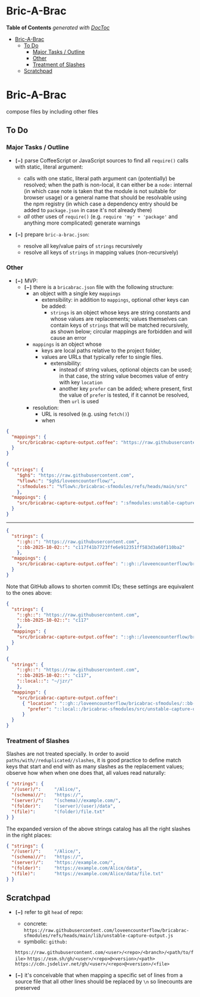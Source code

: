 

# Bric-A-Brac

<!-- START doctoc generated TOC please keep comment here to allow auto update -->
<!-- DON'T EDIT THIS SECTION, INSTEAD RE-RUN doctoc TO UPDATE -->
**Table of Contents**  *generated with [DocToc](https://github.com/thlorenz/doctoc)*

- [Bric-A-Brac](#bric-a-brac)
  - [To Do](#to-do)
    - [Major Tasks / Outline](#major-tasks--outline)
    - [Other](#other)
    - [Treatment of Slashes](#treatment-of-slashes)
  - [Scratchpad](#scratchpad)

<!-- END doctoc generated TOC please keep comment here to allow auto update -->

# Bric-A-Brac


compose files by including other files


## To Do

### Major Tasks / Outline

* **`[—]`** parse CoffeeScript or JavaScript sources to find all `require()` calls with static, literal
  argument:
  * calls with one static, literal path argument can (potentially) be resolved; when the path is non-local,
    it can either be a `node:` internal (in which case note is taken that the module is not suitable for
    browser usage) or a general name that should be resolvable using the npm registry (in which case a
    dependency entry should be added to `package.json` in case it's not already there)
  * *all* other uses of `require()` (e.g. `require 'my' + 'package'` and anything more complicated) generate
    warnings

* **`[—]`** prepare `bric-a-brac.json`:
  * resolve all key/value pairs of `strings` recursively
  * resolve all keys of `strings` in mapping values (non-recursively)



### Other


* **`[—]`** MVP:
  * **`[—]`** there is a `bricabrac.json` file with the following structure:
    * an object with a single key `mappings`
        * extensibility: in addition to `mappings`, optional other keys can be added:
          * `strings` is an object whose keys are string constants and whose values are replacements; values
            themselves can contain keys of `strings` that will be matched recursively, as shown below;
            circular mappings are forbidden and will cause an error
    * `mappings` is an object whose
      * keys are local paths relative to the project folder,
      * values are URLs that typically refer to single files.
        * extensibility:
          * instead of string values, optional objects can be used; in that case, the string value becomes
            value of entry with key `location`
          * another key `prefer` can be added; where present, first the value of `prefer` is tested, if it
            cannot be resolved, then `url` is used
    * resolution:
      * URL is resolved (e.g. using `fetch()`)
      * when

```json
{
  "mappings": {
    "src/bricabrac-capture-output.coffee": "https://raw.githubusercontent.com/loveencounterflow/bricabrac-sfmodules/refs/heads/main/src/unstable-capture-output.coffee"
  }
}
```


```json
{
  "strings": {
    "$gh$": "https://raw.githubusercontent.com",
    "%flow%:": "$gh$/loveencounterflow/",
    ":sfmodules:": "%flow%:/bricabrac-sfmodules/refs/heads/main/src"
    },
  "mappings": {
    "src/bricabrac-capture-output.coffee": ":sfmodules:unstable-capture-output.coffee"
  }
}
```

------------------------------------------------

```json
{
  "strings": {
    "::gh::": "https://raw.githubusercontent.com",
    "::bb-2025-10-02::": "c117f41b7723ffe6e912351ff583d3a60f110ba2"
    },
  "mappings": {
    "src/bricabrac-capture-output.coffee": "::gh::/loveencounterflow/bricabrac-sfmodules/::bb-2025-10-02::/src/unstable-capture-output.coffee"
  }
}
```

Note that GitHub allows to shorten commit IDs; these settings are equivalent to the ones above:

```json
{
  "strings": {
    "::gh::": "https://raw.githubusercontent.com",
    "::bb-2025-10-02::": "c117"
    },
  "mappings": {
    "src/bricabrac-capture-output.coffee": "::gh::/loveencounterflow/bricabrac-sfmodules/::bb-2025-10-02::/src/unstable-capture-output.coffee"
  }
}
```

```json
{
  "strings": {
    "::gh::": "https://raw.githubusercontent.com",
    "::bb-2025-10-02::": "c117",
    "::local::": "~/jzr/"
    },
  "mappings": {
    "src/bricabrac-capture-output.coffee":
      { "location": "::gh::/loveencounterflow/bricabrac-sfmodules/::bb-2025-10-02::/src/unstable-capture-output.coffee",
        "prefer": "::local::/bricabrac-sfmodules/src/unstable-capture-output.coffee"
      }
  }
}
```

### Treatment of Slashes

Slashes are not treated specially. In order to avoid `paths/with//reduplicated//slashes`, it is good
practice to define match keys that start and end with as many slashes as the replacement values; observe how
when when one does that, all values read naturally:

```json
{ "strings": {
  "/(user)/":     "/Alice/",
  "(schema)//":   "https://",
  "(server)/":    "(schema)//example.com/",
  "(folder)":     "(server)/(user)/data",
  "(file)":       "(folder)/file.txt"
} }
```

The expanded version of the above strings catalog has all the right slashes in the right places:

```json
{ "strings": {
  "/(user)/":     "/Alice/",
  "(schema)//":   "https://",
  "(server)/":    "https://example.com/",
  "(folder)":     "https://example.com/Alice/data",
  "(file)":       "https://example.com/Alice/data/file.txt"
} }
```

## Scratchpad

* **`[—]`** refer to git `head` of repo:
  * concrete: `https://raw.githubusercontent.com/loveencounterflow/bricabrac-sfmodules/refs/heads/main/lib/unstable-capture-output.js`
  * symbolic: `github:`

  `https://raw.githubusercontent.com/<user>/<repo>/<branch>/<path/to/file>`
            `https://esm.sh/gh/<user>/<repo>@<version>/<path>`
  `https://cdn.jsdelivr.net/gh/<user>/<repo>@<version>/<file>`


<!--   * Deno lets you define aliases, you can invent your own `gh://` scheme locally:

    ```json
    { "imports": { "gh:": "https://raw.githubusercontent.com/" } }
    ```
    Then in code: `import { serve } from "gh:denoland/deno_std/main/http/server.ts";`
 -->

* **`[—]`** it's conceivable that when mapping a specific set of lines from a source file that all other
  lines should be replaced by `\n` so linecounts are preserved
